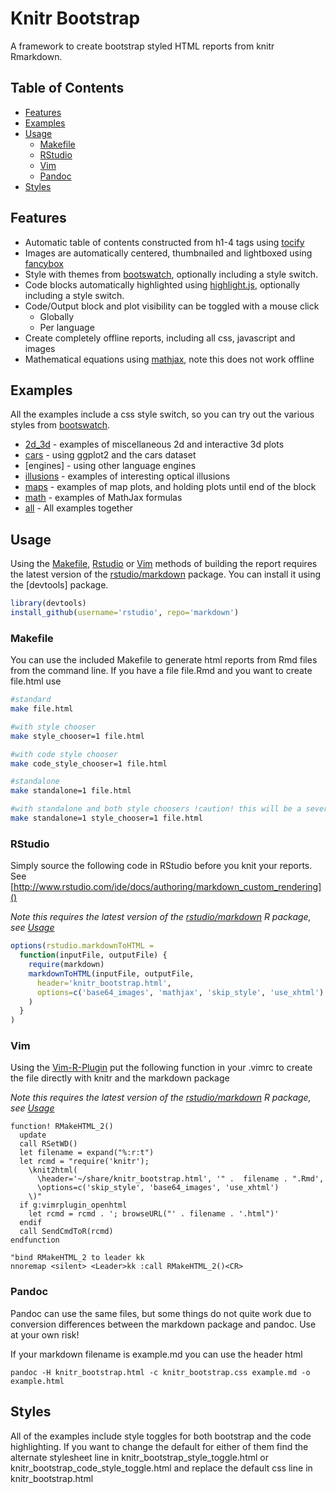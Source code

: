 # Knitr Bootstrap #

A framework to create bootstrap styled HTML reports from knitr Rmarkdown.

## Table of Contents

* [Features](#features)
* [Examples](#examples)
* [Usage](#usage)
  * [Makefile](#makefile)
  * [RStudio](#rstudio)
  * [Vim](#vim)
  * [Pandoc](#pandoc)
* [Styles](#styles)

## Features ##
* Automatic table of contents constructed from h1-4 tags using [tocify]
* Images are automatically centered, thumbnailed and lightboxed using [fancybox]
* Style with themes from [bootswatch], optionally including a style switch.
* Code blocks automatically highlighted using [highlight.js], optionally including a style switch.
* Code/Output block and plot visibility can be toggled with a mouse click
  * Globally
  * Per language
* Create completely offline reports, including all css, javascript and images
* Mathematical equations using [mathjax], note this does not work offline

## Examples ##
All the examples include a css style switch, so you can try out the various styles from [bootswatch].

* [2d_3d] - examples of miscellaneous 2d and interactive 3d plots
* [cars] - using ggplot2 and the cars dataset
* [engines] - using other language engines
* [illusions] - examples of interesting optical illusions
* [maps] - examples of map plots, and holding plots until end of the block
* [math] - examples of MathJax formulas
* [all] - All examples together

## Usage ##

Using the [Makefile](#makefile), [Rstudio](#rstudio) or [Vim](#vim) methods of
building the report requires the latest version of the [rstudio/markdown] package.
You can install it using the [devtools] package.

```r
library(devtools)
install_github(username='rstudio', repo='markdown')
```

### Makefile ###

You can use the included Makefile to generate html reports from Rmd files from
the command line.  If you have a file file.Rmd and you want to create file.html use

```bash
#standard
make file.html

#with style chooser
make style_chooser=1 file.html

#with code style chooser
make code_style_chooser=1 file.html

#standalone
make standalone=1 file.html

#with standalone and both style choosers !caution! this will be a several MB file
make standalone=1 style_chooser=1 file.html
```

### RStudio ###

Simply source the following code in RStudio before you knit your reports.
See [http://www.rstudio.com/ide/docs/authoring/markdown_custom_rendering]()

*Note this requires the latest version of the [rstudio/markdown] R package, see [Usage](#usage)*
```r
options(rstudio.markdownToHTML =
  function(inputFile, outputFile) {
    require(markdown)
    markdownToHTML(inputFile, outputFile, 
      header='knitr_bootstrap.html',
      options=c('base64_images', 'mathjax', 'skip_style', 'use_xhtml')
    )
  }
)
```

### Vim ###

Using the [Vim-R-Plugin](https://github.com/vim-scripts/Vim-R-plugin) put the following function in your .vimrc to create the file directly with knitr and the markdown package

*Note this requires the latest version of the [rstudio/markdown] R package, see [Usage](#usage)*
```vim
function! RMakeHTML_2()
  update
  call RSetWD()
  let filename = expand("%:r:t")
  let rcmd = "require('knitr');
    \knit2html(
      \header='~/share/knitr_bootstrap.html', '" .  filename . ".Rmd',
      \options=c('skip_style', 'base64_images', 'use_xhtml')
    \)"
  if g:vimrplugin_openhtml
    let rcmd = rcmd . '; browseURL("' . filename . '.html")'
  endif
  call SendCmdToR(rcmd)
endfunction

"bind RMakeHTML_2 to leader kk
nnoremap <silent> <Leader>kk :call RMakeHTML_2()<CR>
```

### Pandoc ###
Pandoc can use the same files, but some things do not quite work due to
conversion differences between the markdown package and pandoc.  Use at your
own risk!

If your markdown filename is example.md you can use the header html
```console
pandoc -H knitr_bootstrap.html -c knitr_bootstrap.css example.md -o example.html
```

## Styles ##

All of the examples include style toggles for both bootstrap and the code
highlighting.  If you want to change the default for either of them find the
alternate stylesheet line in knitr_bootstrap_style_toggle.html or
knitr_bootstrap_code_style_toggle.html and replace the default css line in
knitr_bootstrap.html

[highlight.js]: https://github.com/isagalaev/highlight.js
[tocify]: http://gregfranko.com/jquery.tocify.js
[rstudio/markdown]: https://github.com/rstudio/markdown
[fancybox]: http://fancyapps.com/fancybox
[mathjax]: http://mathjax.org
[bootswatch]: http://bootswatch.com

[2d_3d]: http://htmlpreview.github.com/?https://github.com/jimhester/knitr_bootstrap/blob/master/examples/2d_3d.html
[all]: http://htmlpreview.github.com/?https://github.com/jimhester/knitr_bootstrap/blob/master/examples/all.html
[cars]: http://htmlpreview.github.com/?https://github.com/jimhester/knitr_bootstrap/blob/master/examples/cars.html
[illusions]: http://htmlpreview.github.com/?https://github.com/jimhester/knitr_bootstrap/blob/master/examples/illusions.html
[maps]: http://htmlpreview.github.com/?https://github.com/jimhester/knitr_bootstrap/blob/master/examples/maps.html
[math]: http://htmlpreview.github.com/?https://github.com/jimhester/knitr_bootstrap/blob/master/examples/math.html
